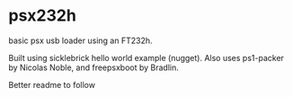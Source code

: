 # psx232h
basic psx usb loader using an FT232h.

Built using sicklebrick hello world example (nugget).
Also uses ps1-packer by Nicolas Noble, and freepsxboot by Bradlin.

Better readme to follow

